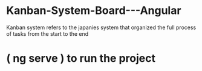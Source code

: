 # Kanban-System-Board---Angular

Kanban system refers to the japanies system that organized the full process of tasks from the start to the end 

# ( ng serve ) to run the project 

